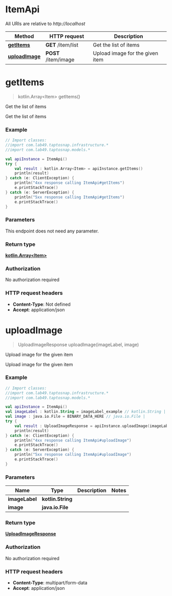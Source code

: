 # ItemApi

All URIs are relative to *http://localhost*

Method | HTTP request | Description
------------- | ------------- | -------------
[**getItems**](ItemApi.md#getItems) | **GET** /item/list | Get the list of items
[**uploadImage**](ItemApi.md#uploadImage) | **POST** /item/image | Upload image for the given item


<a name="getItems"></a>
# **getItems**
> kotlin.Array&lt;Item&gt; getItems()

Get the list of items

Get the list of items

### Example
```kotlin
// Import classes:
//import com.lab49.taptosnap.infrastructure.*
//import com.lab49.taptosnap.models.*

val apiInstance = ItemApi()
try {
    val result : kotlin.Array<Item> = apiInstance.getItems()
    println(result)
} catch (e: ClientException) {
    println("4xx response calling ItemApi#getItems")
    e.printStackTrace()
} catch (e: ServerException) {
    println("5xx response calling ItemApi#getItems")
    e.printStackTrace()
}
```

### Parameters
This endpoint does not need any parameter.

### Return type

[**kotlin.Array&lt;Item&gt;**](Item.md)

### Authorization

No authorization required

### HTTP request headers

 - **Content-Type**: Not defined
 - **Accept**: application/json

<a name="uploadImage"></a>
# **uploadImage**
> UploadImageResponse uploadImage(imageLabel, image)

Upload image for the given item

Upload image for the given item

### Example
```kotlin
// Import classes:
//import com.lab49.taptosnap.infrastructure.*
//import com.lab49.taptosnap.models.*

val apiInstance = ItemApi()
val imageLabel : kotlin.String = imageLabel_example // kotlin.String | 
val image : java.io.File = BINARY_DATA_HERE // java.io.File | 
try {
    val result : UploadImageResponse = apiInstance.uploadImage(imageLabel, image)
    println(result)
} catch (e: ClientException) {
    println("4xx response calling ItemApi#uploadImage")
    e.printStackTrace()
} catch (e: ServerException) {
    println("5xx response calling ItemApi#uploadImage")
    e.printStackTrace()
}
```

### Parameters

Name | Type | Description  | Notes
------------- | ------------- | ------------- | -------------
 **imageLabel** | **kotlin.String**|  |
 **image** | **java.io.File**|  |

### Return type

[**UploadImageResponse**](UploadImageResponse.md)

### Authorization

No authorization required

### HTTP request headers

 - **Content-Type**: multipart/form-data
 - **Accept**: application/json

